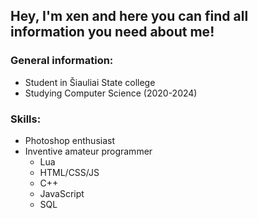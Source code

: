 ## Hey, I'm xen and here you can find all information you need about me!


### General information:

- Student in Šiauliai State college
- Studying Computer Science (2020-2024)

### Skills:

- Photoshop enthusiast
- Inventive amateur programmer
  - Lua
  - HTML/CSS/JS
  - C++
  - JavaScript
  - SQL
###
